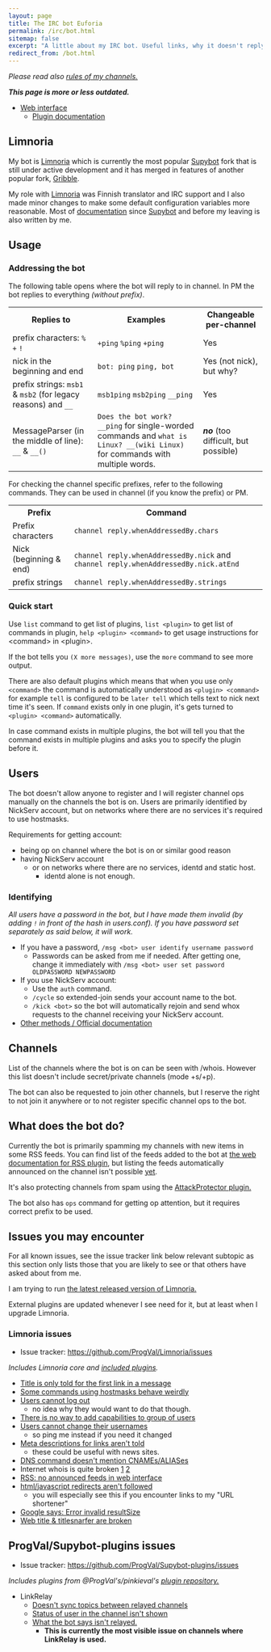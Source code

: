 ```yaml
---
layout: page
title: The IRC bot Euforia
permalink: /irc/bot.html
sitemap: false
excerpt: "A little about my IRC bot. Useful links, why it doesn't reply to me, how to make it recognize me, what does it actually do?"
redirect_from: /bot.html
---
```


*Please read also [rules of my channels.](https://mikaela.info/channel.html)*

***This page is more or less outdated.***

* [Web interface](https://bot.mikaela.info)
    * [Plugin documentation](https://bot.mikaela.info/plugindoc/)

## Limnoria

My bot is [Limnoria] which is currently the most popular [Supybot] fork
that is still under active development and it has merged in features of
another popular fork, [Gribble].

My role with [Limnoria] was Finnish translator and IRC support and I also
made minor changes to make some default configuration variables more
reasonable. Most of [documentation] since [Supybot] and before my leaving
is also written by me.

[Supybot]:https://github.com/Supybot/Supybot
[Limnoria]:https://github.com/ProgVal/Limnoria
[Gribble]:https://github.com/nanotube/supybot_fixes
[documentation]:https://limnoria-doc.readthedocs.org/en/latest/

## Usage

### Addressing the bot

The following table opens where the bot will reply to in channel. In PM
the bot replies to everything *(without prefix)*.

<table>
    <tr>
        <th>Replies to</th>
        <th>Examples</th>
        <th>Changeable per-channel</th>
    </tr>
    <tr>
        <td>prefix characters: <code>%</code> <code>+</code>
        <code>!</code></td>
        <td><code>+ping</code> <code>%ping</code> <code>+ping</code></td>
        <td>Yes</td>
    </tr>
    <tr>
        <td>nick in the beginning and end</td>
        <td><code>bot: ping</code> <code>ping, bot</code></td>
        <td>Yes (not nick), but why?</td>
    </tr>
    <tr>
        <td> prefix strings: <code>msb1</code> & <code>msb2</code>
        (for legacy reasons) and <code>__</code></td>
        <td><code>msb1ping</code> <code>msb2ping</code>
        <code>__ping</code></td>
        <td>Yes</td>
    </tr>
    <tr>
        <td>MessageParser (in the middle of line): <code>__</code> &
        <code>__()</code></td>
        <td><code>Does the bot work? __ping</code> for single-worded
        commands and <code>what is Linux? __(wiki Linux)</code> for
        commands with multiple words.</td>
         <td><strong><em>no</em></strong> (too difficult, but
         possible)</td>
    </tr>
</table>

For checking the channel specific prefixes, refer to the following
commands. They can be used in channel (if you know the prefix) or PM.

<table>
    <tr>
        <th>Prefix</th>
        <th>Command</th>
    </tr>
    <tr>
        <td>Prefix characters</td>
        <td><code>channel reply.whenAddressedBy.chars</code></td>
    </tr>
    <tr>
        <td>Nick (beginning & end)</td>
        <td><code>channel reply.whenAddressedBy.nick</code> and
        <code>channel reply.whenAddressedBy.nick.atEnd</code></td>
    </tr>
    <tr>
        <td>prefix strings</td>
        <td><code>channel reply.whenAddressedBy.strings</code></td>
    </tr>
</table>

### Quick start

Use `list` command to get list of plugins, `list <plugin>` to get list of
commands in plugin, `help <plugin> <command>` to get usage instructions
for \<command\> in \<plugin\>.

If the bot tells you `(X more messages)`, use the `more` command to see
more output.

There are also default plugins which means that when you use only
`<command>` the command is automatically understood as `<plugin> <command>`
for example `tell` is configured to be `later tell` which tells text
to nick next time it's seen. If `command` exists only in one plugin,
it's gets turned to `<plugin> <command>` automatically.

In case command exists in multiple plugins, the bot will tell you that
the command exists in multiple plugins and asks you to specify the plugin
before it.

## Users

The bot doesn't allow anyone to register and I will register channel ops
manually on the channels the bot is on. Users are primarily identified by
NickServ account, but on networks where there are no services it's required
to use hostmasks.

Requirements for getting account:

* being op on channel where the bot is on or similar good reason
* having NickServ account
    * or on networks where there are no services, identd and static host.
        * identd alone is not enough.

### Identifying

*All users have a password in the bot, but I have made them invalid (by
adding `!` in front of the hash in users.conf). If you have password set
separately as said below, it will work.*

* If you have a password, `/msg <bot> user identify username password`
    * Passwords can be asked from me if needed. After getting one, change
      it immediately with
      `/msg <bot> user set password OLDPASSWORD NEWPASSWORD`
* If you use NickServ account:
    * Use the `auth` command.
    * `/cycle` so extended-join sends your account name to the bot.
    * `/kick <bot>` so the bot will automatically rejoin and send whox
      requests to the channel receiving your NickServ account.
* [Other methods / Official documentation](https://limnoria-doc.readthedocs.org/en/latest/use/getting_started.html#making-supybot-recognize-you)

## Channels

List of the channels where the bot is on can be seen with /whois. However
this list doesn't include secret/private channels (mode +s/+p).

The bot can also be requested to join other channels, but I reserve the
right to not join it anywhere or to not register specific channel ops
to the bot.

## What does the bot do?

Currently the bot is primarily spamming my channels with new items in some
RSS feeds. You can find list of the feeds added to the bot at
[the web documentation for RSS plugin](https://bot.mikaela.info/plugindoc/RSS/),
but  listing the feeds automatically announced on the channel isn't
possible [yet](https://github.com/ProgVal/Limnoria/issues/1085).

It's also protecting channels from spam using the [AttackProtector plugin.](https://github.com/ProgVal/Supybot-plugins/tree/master/AttackProtector)

The bot also has `ops` command for getting op attention, but it requires
correct prefix to be used.

## Issues you may encounter

For all known issues, see the issue tracker link below relevant subtopic
as this section only lists those that you are likely to see or that others
have asked about from me.

I am trying to run [the latest released version of Limnoria.](https://github.com/ProgVal/Limnoria/tags)

External plugins are updated whenever I see need for it, but at least when
I upgrade Limnoria.

### Limnoria issues

* Issue tracker: https://github.com/ProgVal/Limnoria/issues

*Includes Limnoria core and [included plugins](https://github.com/ProgVal/Limnoria/tree/master/plugins).*

* [Title is only told for the first link in a message](https://github.com/ProgVal/Limnoria/issues/152)
* [Some commands using hostmasks behave weirdly](https://github.com/ProgVal/Limnoria/issues/281)
* [Users cannot log out](https://github.com/ProgVal/Limnoria/issues/461)
    * no idea why they would want to do that though.
* [There is no way to add capabilities to group of users](https://github.com/ProgVal/Limnoria/issues/471)
* [Users cannot change their usernames](https://github.com/ProgVal/Limnoria/issues/616)
    * so ping me instead if you need it changed
* [Meta descriptions for links aren't told](https://github.com/ProgVal/Limnoria/issues/650)
    * these could be useful with news sites.
* [DNS command doesn't mention CNAMEs/ALIASes](https://github.com/ProgVal/Limnoria/issues/864)
* Internet whois is quite broken [1](https://github.com/ProgVal/Limnoria/issues/993) [2](https://github.com/ProgVal/Limnoria/issues/994)
* [RSS: no announced feeds in web interface](https://github.com/ProgVal/Limnoria/issues/1085)
* [html/javascript redirects aren't followed](https://github.com/ProgVal/Limnoria/issues/1120)
    * you will especially see this if you encounter links to my
      "URL shortener"
* [Google says: Error invalid resultSize](https://github.com/ProgVal/Limnoria/issues/1163)
* [Web title & titlesnarfer are broken](https://github.com/ProgVal/Limnoria/issues/1173)

## ProgVal/Supybot-plugins issues

* Issue tracker: https://github.com/ProgVal/Supybot-plugins/issues

*Includes plugins from @ProgVal's/pinkieval's [plugin repository.](https://github.com/ProgVal/Supybot-plugins)*

* LinkRelay
    * [Doesn't sync topics between relayed channels](https://github.com/ProgVal/Supybot-plugins/issues/31)
    * [Status of user in the channel isn't shown](https://github.com/ProgVal/Supybot-plugins/issues/60)
    * [What the bot says isn't relayed.](https://github.com/ProgVal/Supybot-plugins/issues/288)
        * **This is currently the most visible issue on channels where
          LinkRelay is used.**

